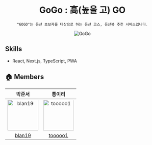 <div align="center">

# GoGo : 高(높을 고) GO

    "GOGO"는 등산 초보자를 대상으로 하는 등산 코스, 등산복 추천 서비스입니다.

![GoGo](https://github.com/GoGo-tm/GoGo_Client/assets/77133565/8f939f64-7818-44e9-9052-050ed73147b3)

</div>

## Skills

- React, Next.js, TypeScript, PWA

## 🏠 Members

|박준서|퉁이리|
|:-:|:-:|
|<img src="https://avatars.githubusercontent.com/u/66871265?v=4" alt="blan19" width="100" height="100">|<img src="https://avatars.githubusercontent.com/u/77133565?v=4" alt="tooooo1" width="100" height="100">|
|[blan19](https://github.com/blan19)|[tooooo1](https://github.com/tooooo1)|
